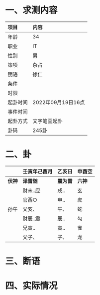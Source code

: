 # 一、求测内容
|项目|内容|
|:-|:-|
|年龄|34|
|职业|IT|
|性别|男|
|策项|杂占|
|钥语|徐仁|
|条件||
|时限||
|起卦时间|2022年09月19日16点|
|事件时间||
|起卦方式|文字笔画起卦|
|卦码|245卦|

# 二、卦
||壬寅年己酉月|乙亥日|申酉空|
|:-|:-|:-|:-|
|**伏神**|**泽雷随**|**震为雷**|**六神**|
||财未..应|戌..|玄|
||官酉○|申..|虎|
|孙午|父亥、|午、|蛇|
||财辰..震|辰..|勾|
||兄寅..|寅..|雀|
||父子、|子、|龙|


# 三、断语

# 四、实际情况